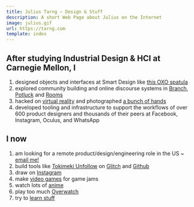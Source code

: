 ```yaml
---
title: Julius Tarng — Design & Stuff
description: A short Web Page about Julius on the Internet
image: julius.gif
url: https://tarng.com
template: index
---
```


## After studying Industrial Design & HCI at Carnegie Mellon, I

1. designed objects and interfaces at Smart Design like [this OXO spatula](https://www.amazon.com/gp/product/B00A2KD8LQ)
1. explored community building and online discourse systems in [Branch](https://www.theverge.com/2012/10/15/3490670/branch-redesign), [Potluck](https://www.theverge.com/2013/11/21/5129772/potluck-2-messaging-app-for-the-news) and [Rooms](https://newsroom.fb.com/news/2014/10/introducing-rooms/)
1. hacked on [virtual reality](https://medium.com/facebook-design/a-month-designing-in-vr-62474aef1f1c) and photographed [a bunch of hands](https://medium.com/facebook-design/photographing-diverse-hands-at-facebook-3229ea76f94)
1. developed tooling and infrastructure to support the workflows of over 600 product designers and thousands of their peers at Facebook, Instagram, Oculus, and WhatsApp

## I now

1. am looking for a remote product/design/engineering role in the US ~ [email me!](mailto:julius@tarng.com)
1. build tools like [Tokimeki Unfollow](https://tokimeki-unfollow.glitch.me) on [Glitch](https://glitch.com/@tarngerine) and [Github](https://github.com/tarngerine)
1. draw on [Instagram](https://instagram.com/tarngerine)
1. make [video games](https://tarngerine.itch.io) for game jams
1. watch lots of [anime](https://myanimelist.net/profile/tarngerine/)
1. play too much [Overwatch](https://www.overbuff.com/players/psn/jarngerine?mode=competitive)
1. try to [learn stuff](notes.html)